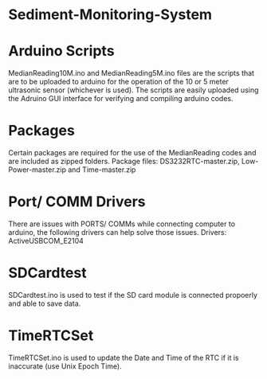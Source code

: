 # Sediment-Monitoring-System
# Arduino Scripts
  MedianReading10M.ino and MedianReading5M.ino files are the scripts that are to be uploaded to arduino for the operation of the 10 or 5 meter ultrasonic sensor (whichever is used).
The scripts are easily uploaded using the Adruino GUI interface for verifying and compiling arduino codes.

# Packages 
Certain packages are required for the use of the MedianReading codes and are included as zipped folders.
    Package files: DS3232RTC-master.zip, Low-Power-master.zip and Time-master.zip
    
# Port/ COMM Drivers 
There are issues with PORTS/ COMMs while connecting computer to arduino, the following drivers can help solve those issues.
    Drivers: ActiveUSBCOM_E2104

# SDCardtest 
SDCardtest.ino is used to test if the SD card module is connected propoerly and able to save data.

# TimeRTCSet 
TimeRTCSet.ino is used to update the Date and Time of the RTC if it is inaccurate (use Unix Epoch Time).
